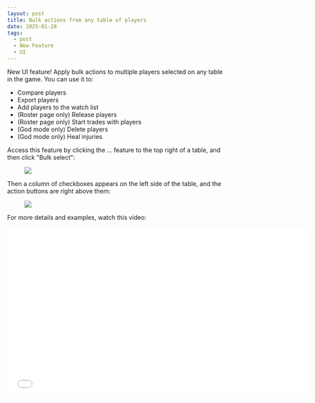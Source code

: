 ```yaml
---
layout: post
title: Bulk actions from any table of players
date: 2025-01-28
tags:
  - post
  - New Feature
  - UI
---
```


New UI feature! Apply bulk actions to multiple players selected on any table in the game. You can use it to:

- Compare players
- Export players
- Add players to the watch list
- (Roster page only) Release players
- (Roster page only) Start trades with players
- (God mode only) Delete players
- (God mode only) Heal injuries

Access this feature by clicking the ... feature to the top right of a table, and then click "Bulk select":

<!--more-->

<figure class="overflow-auto"><img src="/files/bulk-actions-1.png"></figure>

Then a column of checkboxes appears on the left side of the table, and the action buttons are right above them:

<figure class="overflow-auto"><img src="/files/bulk-actions-2.png"></figure>

For more details and examples, watch this video:

<iframe width="700" height="394" src="//www.youtube.com/embed/SMKPSUt0I5k" frameborder="0" allowfullscreen></iframe>
